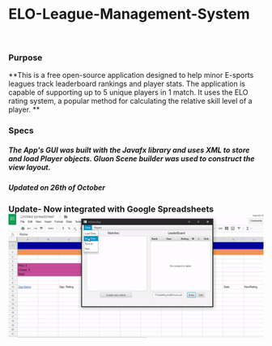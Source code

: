# ELO-League-Management-System
<br/>
<h3>Purpose</h3>
**This is a free open-source application designed to help minor E-sports leagues track leaderboard rankings and player stats. The application is capable of supporting up to 5 unique players in 1 match. It uses the ELO rating system, a popular method for calculating the relative skill level of a player.  **

<h3>Specs</h3>
<h5>The App's GUI was built with the Javafx library and uses XML to store and load Player objects. Gluon Scene builder was used to construct the view layout.</h5>
<h5> Updated on 26th of October </h5>
<h3>Update- Now integrated with Google Spreadsheets
<img src='output.gif'/>
